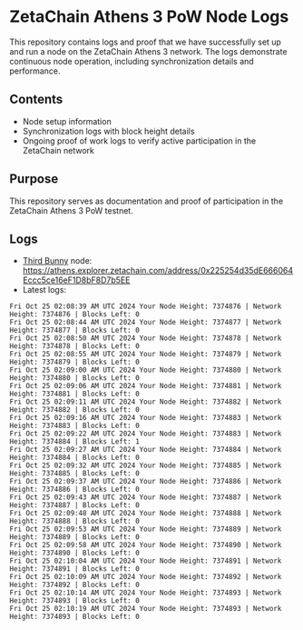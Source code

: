 # ZetaChain Athens 3 PoW Node Logs
This repository contains logs and proof that we have successfully set up and run a node on the ZetaChain Athens 3 network. The logs demonstrate continuous node operation, including synchronization details and performance.

## Contents
- Node setup information
- Synchronization logs with block height details
- Ongoing proof of work logs to verify active participation in the ZetaChain network

## Purpose
This repository serves as documentation and proof of participation in the ZetaChain Athens 3 PoW testnet.

## Logs

- [Third Bunny](https://thirdbunny.xyz/) node: https://athens.explorer.zetachain.com/address/0x225254d35dE666064Eccc5ce16eF1D8bF8D7b5EE
- Latest logs:
```
Fri Oct 25 02:08:39 AM UTC 2024 Your Node Height: 7374876 | Network Height: 7374876 | Blocks Left: 0
Fri Oct 25 02:08:44 AM UTC 2024 Your Node Height: 7374877 | Network Height: 7374877 | Blocks Left: 0
Fri Oct 25 02:08:50 AM UTC 2024 Your Node Height: 7374878 | Network Height: 7374878 | Blocks Left: 0
Fri Oct 25 02:08:55 AM UTC 2024 Your Node Height: 7374879 | Network Height: 7374879 | Blocks Left: 0
Fri Oct 25 02:09:00 AM UTC 2024 Your Node Height: 7374880 | Network Height: 7374880 | Blocks Left: 0
Fri Oct 25 02:09:06 AM UTC 2024 Your Node Height: 7374881 | Network Height: 7374881 | Blocks Left: 0
Fri Oct 25 02:09:11 AM UTC 2024 Your Node Height: 7374882 | Network Height: 7374882 | Blocks Left: 0
Fri Oct 25 02:09:16 AM UTC 2024 Your Node Height: 7374883 | Network Height: 7374883 | Blocks Left: 0
Fri Oct 25 02:09:22 AM UTC 2024 Your Node Height: 7374883 | Network Height: 7374884 | Blocks Left: 1
Fri Oct 25 02:09:27 AM UTC 2024 Your Node Height: 7374884 | Network Height: 7374884 | Blocks Left: 0
Fri Oct 25 02:09:32 AM UTC 2024 Your Node Height: 7374885 | Network Height: 7374885 | Blocks Left: 0
Fri Oct 25 02:09:37 AM UTC 2024 Your Node Height: 7374886 | Network Height: 7374886 | Blocks Left: 0
Fri Oct 25 02:09:43 AM UTC 2024 Your Node Height: 7374887 | Network Height: 7374887 | Blocks Left: 0
Fri Oct 25 02:09:48 AM UTC 2024 Your Node Height: 7374888 | Network Height: 7374888 | Blocks Left: 0
Fri Oct 25 02:09:53 AM UTC 2024 Your Node Height: 7374889 | Network Height: 7374889 | Blocks Left: 0
Fri Oct 25 02:09:58 AM UTC 2024 Your Node Height: 7374890 | Network Height: 7374890 | Blocks Left: 0
Fri Oct 25 02:10:04 AM UTC 2024 Your Node Height: 7374891 | Network Height: 7374891 | Blocks Left: 0
Fri Oct 25 02:10:09 AM UTC 2024 Your Node Height: 7374892 | Network Height: 7374892 | Blocks Left: 0
Fri Oct 25 02:10:14 AM UTC 2024 Your Node Height: 7374893 | Network Height: 7374893 | Blocks Left: 0
Fri Oct 25 02:10:19 AM UTC 2024 Your Node Height: 7374893 | Network Height: 7374893 | Blocks Left: 0
```
